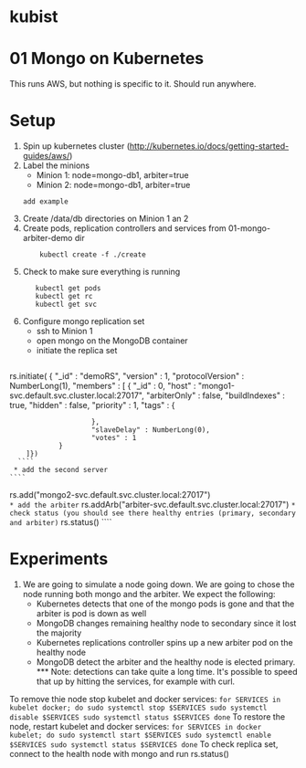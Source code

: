 # kubist

01 Mongo on Kubernetes
=====

This runs AWS, but nothing is specific to it.  Should run anywhere.

Setup
===

1. Spin up kubernetes cluster (http://kubernetes.io/docs/getting-started-guides/aws/)
1. Label the minions
    * Minion 1: node=mongo-db1, arbiter=true
    * Minion 2: node=mongo-db1, arbiter=true
    ````	
	add example
    ````
1. Create /data/db directories on Minion 1 an 2
1. Create pods, replication controllers and services from 01-mongo-arbiter-demo dir
    ````
        kubectl create -f ./create
    ````
1. Check to make sure everything is running
    ````
       kubectl get pods
       kubectl get rc
       kubectl get svc
    ````
1. Configure mongo replication set
    * ssh  to  Minion 1
    * open mongo on the MongoDB container
    * initiate the replica set
    ````
rs.initiate(
{
        "_id" : "demoRS",
        "version" : 1,
        "protocolVersion" : NumberLong(1),
        "members" : [
                {
                        "_id" : 0,
                        "host" : "mongo1-svc.default.svc.cluster.local:27017",
                        "arbiterOnly" : false,
                        "buildIndexes" : true,
                        "hidden" : false,
                        "priority" : 1,
                        "tags" : {

                        },
                        "slaveDelay" : NumberLong(0),
                        "votes" : 1
                }
        ]})
      ````
     * add the second server
    ````
rs.add("mongo2-svc.default.svc.cluster.local:27017")		
    ````
     * add the arbiter
    ````
rs.addArb("arbiter-svc.default.svc.cluster.local:27017")
    ````
    * check status (you should see there healthy entries (primary, secondary and arbiter)
    ````
rs.status()
    ````




Experiments
====
1.  We are going to simulate a node going down.  We are going to chose the node running both mongo and the arbiter.  We expect the following:
    * Kubernetes detects that one of the mongo pods is gone and that the arbiter is pod is down as well
    * MongoDB changes remaining healthy node to secondary since it lost the majority
    * Kubernetes replications controller spins up a new arbiter pod on the healthy node
    * MongoDB detect the arbiter and the healthy node is elected primary.  
*** Note: detections can take quite a long time.  It's possible to speed that up by hitting the services, for example with curl.
 
To remove thie node stop kubelet and docker services:
    ````
for SERVICES in  kubelet docker; do
   sudo systemctl stop $SERVICES
   sudo systemctl disable $SERVICES
   sudo systemctl status $SERVICES
done
    ````
To restore the node, restart kubelet and docker services:
    ````
for SERVICES in docker kubelet; do
   sudo systemctl start $SERVICES
   sudo systemctl enable $SERVICES
   sudo systemctl status $SERVICES
done
    ````
To check replica set, connect to the health node with mongo and run rs.status()


